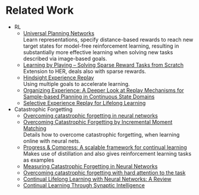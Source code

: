 # Related Work
* RL
  * [Universal Planning Networks](https://arxiv.org/pdf/1804.00645.pdf)  
  Learn representations, specify distance-based rewards to reach new target states for model-free reinforcement learning, resulting in substantially more effective learning when solving new tasks described via image-based goals.
  * [Learning by Playing – Solving Sparse Reward Tasks from Scratch](https://arxiv.org/pdf/1802.10567.pdf)  
  Extension to HER, deals also with sparse rewards.
  * [Hindsight Experience Replay](https://arxiv.org/pdf/1707.01495.pdf)  
  Using multiple goals to accelerate learning.
  * [Organizing Experience: A Deeper Look at Replay Mechanisms for Sample-based Planning in Continuous State Domains](https://www.ijcai.org/proceedings/2018/0666.pdf)
  * [Selective Experience Replay for Lifelong Learning](https://www.aaai.org/ocs/index.php/AAAI/AAAI18/paper/viewFile/16054/16703)
* Catastrophic Forgetting
  * [Overcoming catastrophic forgetting in neural networks](https://arxiv.org/abs/1612.00796)
  * [Overcoming Catastrophic Forgetting by Incremental Moment Matching](https://papers.nips.cc/paper/7051-overcoming-catastrophic-forgetting-by-incremental-moment-matching.pdf)  
Details how to overcome catastrophic forgetting, when learning online with neural nets.
  * [Progress & Compress: A scalable framework for continual learning](https://arxiv.org/abs/1805.06370)  
  Makes use of distillation and also gives reinforcement learning tasks as examples
  * [Measuring Catastrophic Forgetting in Neural Networks](https://arxiv.org/pdf/1708.02072.pdf)
  * [Overcoming catastrophic forgetting with hard attention to the task](https://arxiv.org/abs/1801.01423)
  * [Continual Lifelong Learning with Neural Networks: A Review](https://arxiv.org/pdf/1802.07569.pdf)
  * [Continual Learning Through Synaptic Intelligence](https://arxiv.org/pdf/1703.04200.pdf)
